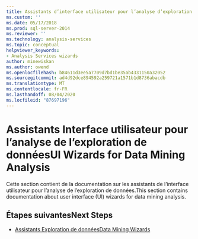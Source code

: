 ```yaml
---
title: Assistants d’interface utilisateur pour l’analyse d’exploration de données | Microsoft Docs
ms.custom: ''
ms.date: 05/17/2018
ms.prod: sql-server-2014
ms.reviewer: ''
ms.technology: analysis-services
ms.topic: conceptual
helpviewer_keywords:
- Analysis Services wizards
author: minewiskan
ms.author: owend
ms.openlocfilehash: b84611d3ee5a7709d7bd1be35ab4331150a32052
ms.sourcegitcommit: ad4d92dce894592a259721a1571b1d8736abacdb
ms.translationtype: MT
ms.contentlocale: fr-FR
ms.lasthandoff: 08/04/2020
ms.locfileid: "87697196"
---
```

# <a name="ui-wizards-for-data-mining-analysis"></a><span data-ttu-id="8e18a-102">Assistants Interface utilisateur pour l’analyse de l’exploration de données</span><span class="sxs-lookup"><span data-stu-id="8e18a-102">UI Wizards for Data Mining Analysis</span></span>

<span data-ttu-id="8e18a-103">Cette section contient de la documentation sur les assistants de l’interface utilisateur pour l’analyse de l’exploration de données.</span><span class="sxs-lookup"><span data-stu-id="8e18a-103">This section contains documentation about user interface (UI) wizards for data mining analysis.</span></span>

## <a name="next-steps"></a><span data-ttu-id="8e18a-104">Étapes suivantes</span><span class="sxs-lookup"><span data-stu-id="8e18a-104">Next Steps</span></span>

- [<span data-ttu-id="8e18a-105">Assistants Exploration de données</span><span class="sxs-lookup"><span data-stu-id="8e18a-105">Data Mining Wizards</span></span>](../data-mining-wizards.md)

